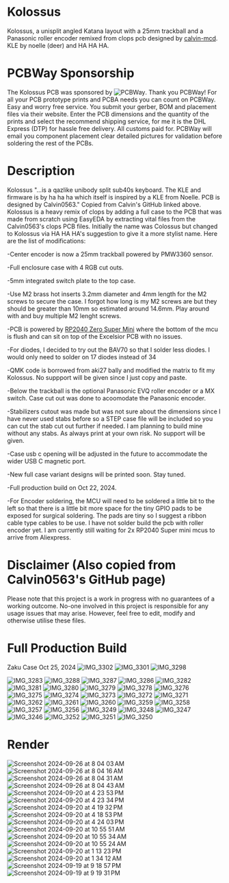 # Kolossus
Kolossus, a unisplit angled Katana layout with a 25mm trackball and a Panasonic roller encoder remixed from clops pcb designed by [calvin-mcd](https://github.com/calvin-mcd/clops). KLE by noelle (deer) and HA HA HA.

# PCBWay Sponsorship
The Kolossus PCB was sponsored by ![PCBWay](https://github.com/user-attachments/assets/82c17f69-5ef3-4789-b983-2240ba9ae99a). Thank you PCBWay! For all your PCB prototype prints and PCBA needs you can count on PCBWay. Easy and worry free service. You submit your gerber, BOM and placement files via their website. Enter the PCB dimensions and the quantity of the prints and select the recommend shipping service, for me it is the DHL Express (DTP) for hassle free delivery.  All customs paid for. PCBWay will email you component placement clear detailed pictures for validation before soldering the rest of the PCBs.

# Description
Kolossus "...is a qazlike unibody split sub40s keyboard. The KLE and firmware is by ha ha ha which itself is inspired by a KLE from Noelle. PCB is designed by Calvin0563." Copied from Calvin's GitHub linked above. 
Kolossus is a heavy remix of clops by adding a full case to the PCB that was made from scratch using EasyEDA by extracting vital files from the Calvin0563's clops PCB files. Initially the name was Colossus but changed to Kolossus via HA HA HA's suggestion to give it a more stylist name.
Here are the list of modifications:

-Center encoder is now a 25mm trackball powered by PMW3360 sensor.

-Full enclosure case with 4 RGB cut outs.

-5mm integrated switch plate to the top case.

-Use M2 brass hot inserts 3.2mm diameter and 4mm length for the M2 screws to secure the case. I forgot how long is my M2 screws are but they should be greater than 10mm so estimated around 14.6mm. Play around with and buy multiple M2 lenght screws.

-PCB is powered by [RP2040 Zero Super Mini](https://www.aliexpress.com/item/1005007292787135.html?spm=a2g0o.order_list.order_list_main.11.46301802CibF9u) where the bottom of the mcu is flush and can sit on top of the Excelsior PCB with no issues.

-For diodes, I decided to try out the BAV70 so that I solder less diodes. I would only need to solder on 17 diodes instead of 34

-QMK code is borrowed from aki27 bally and modified the matrix to fit my Kolossus. No suppport will be given since I just copy and paste.

-Below the trackball is the optional Panasonic EVQ roller encoder or a MX switch. Case cut out was done to acoomodate the Panasonic encoder.

-Stabilizers cutout was made but was not sure about the dimensions since I have never used stabs before so a STEP case file will be included so you can cut the stab cut out further if needed. I am planning to build mine without any stabs. As always print at your own risk. No support will be given.

-Case usb c opening will be adjusted in the future to accommodate the wider USB C magnetic port.

-New full case variant designs will be printed soon. Stay tuned.

-Full production build on Oct 22, 2024.

-For Encoder soldering, the MCU will need to be soldered a little bit to the left so that there is a little bit more space for the tiny GPIO pads to be exposed for surgical soldering. The pads are tiny so I suggest a ribbon cable type cables to be use. I have not solder build the pcb with roller encoder yet. I am currently still waiting for 2x RP2040 Super mini mcus to arrive from Aliexpress.

# Disclaimer (Also copied from Calvin0563's GitHub page)

Please note that this project is a work in progress with no guarantees of a working outcome. No-one involved in this project is responsible for any usage issues that may arise. However, feel free to edit, modify and otherwise utilise these files.

# Full Production Build

Zaku Case Oct 25, 2024
![IMG_3302](https://github.com/user-attachments/assets/0c1c5401-5f9c-49b8-9815-b108e9138a87)
![IMG_3301](https://github.com/user-attachments/assets/6d5d1873-649e-4ed1-9888-ae11212a8626)
![IMG_3298](https://github.com/user-attachments/assets/eb3bdd59-c924-4e5b-bb42-9405790eefa4)

![IMG_3283](https://github.com/user-attachments/assets/3be696b9-bb7d-40f8-96e7-5dc84e3f6a7e)
![IMG_3288](https://github.com/user-attachments/assets/78abf4ae-5e4e-4c46-be71-286528e8b317)
![IMG_3287](https://github.com/user-attachments/assets/6e5900a5-a889-4af5-9cb0-5b8d3b9116c3)
![IMG_3286](https://github.com/user-attachments/assets/104d5df0-f0b0-4753-805d-cb4869411ab2)
![IMG_3282](https://github.com/user-attachments/assets/806d52be-7d97-47f5-8774-409f689d8fdd)
![IMG_3281](https://github.com/user-attachments/assets/3fd039f1-9d1e-4d6b-950c-bd304288762d)
![IMG_3280](https://github.com/user-attachments/assets/73e5aea5-ff6a-437b-81bf-cb1e72c92992)
![IMG_3279](https://github.com/user-attachments/assets/693ed9c2-74b1-4997-be5f-45229ae0b119)
![IMG_3278](https://github.com/user-attachments/assets/2e98fa68-82f6-4c3a-9291-2229addc862f)
![IMG_3276](https://github.com/user-attachments/assets/5df39593-bca7-4796-a2e1-d424a1bbe3cb)
![IMG_3275](https://github.com/user-attachments/assets/6dbc614c-f5f5-46d3-a7a1-8da27c97f580)
![IMG_3274](https://github.com/user-attachments/assets/2d97fc04-2dca-4435-aa81-4c9a1c6440f9)
![IMG_3273](https://github.com/user-attachments/assets/c027ec71-1175-4a85-adc2-ad134f2ec437)
![IMG_3272](https://github.com/user-attachments/assets/60196f04-d786-42a7-a3f1-38aba194dba2)
![IMG_3271](https://github.com/user-attachments/assets/d5542efb-9f8e-436e-8d28-3aac3ffd7739)
![IMG_3262](https://github.com/user-attachments/assets/3b112dba-d578-40dd-b02c-b05f65bfff65)
![IMG_3261](https://github.com/user-attachments/assets/f94ccb80-a357-44f8-bf01-ca7f09a836b5)
![IMG_3260](https://github.com/user-attachments/assets/16fbd354-9b1e-48a3-b5a0-28e2c9eb3e9a)
![IMG_3259](https://github.com/user-attachments/assets/dc117e9e-7233-47c5-86fa-a490f610a728)
![IMG_3258](https://github.com/user-attachments/assets/e8259cd6-9102-471a-8ef2-7b4c04785153)
![IMG_3257](https://github.com/user-attachments/assets/8790cc30-7a2c-4515-88c7-b51d4618e30b)
![IMG_3256](https://github.com/user-attachments/assets/1945b63c-dcb0-4a7c-b7fa-fcbe7d74c68d)
![IMG_3249](https://github.com/user-attachments/assets/ed447333-ef91-47b2-8749-d9cf46168b0f)
![IMG_3248](https://github.com/user-attachments/assets/1c051693-02d6-4aff-aeab-eda9e63afc56)
![IMG_3247](https://github.com/user-attachments/assets/0058cbf1-7aca-4dfe-86b7-7a9f50d4d573)
![IMG_3246](https://github.com/user-attachments/assets/3c933d22-055b-4361-8b6a-14fe9cbd09d4)
![IMG_3252](https://github.com/user-attachments/assets/2b23ef68-ef57-43e7-856e-d5813e7e4134)
![IMG_3251](https://github.com/user-attachments/assets/b0d8ec24-1efd-4a61-8be2-f80e039e2d97)
![IMG_3250](https://github.com/user-attachments/assets/4e005074-72ca-4f83-85eb-190772bd12b8)

# Render
![Screenshot 2024-09-26 at 8 04 03 AM](https://github.com/user-attachments/assets/ec9a115b-db2f-4f9d-aaca-1e2756ef8144)
![Screenshot 2024-09-26 at 8 04 16 AM](https://github.com/user-attachments/assets/a66406fb-8bb5-4d51-b947-68c3928154cf)
![Screenshot 2024-09-26 at 8 04 31 AM](https://github.com/user-attachments/assets/b12fa8b9-c00d-4159-8198-a1d57cd70bc3)
![Screenshot 2024-09-26 at 8 04 43 AM](https://github.com/user-attachments/assets/b26e6164-c2a6-4206-9b74-686d91a84068)
![Screenshot 2024-09-20 at 4 23 53 PM](https://github.com/user-attachments/assets/885f3d1f-4e60-45b8-9c4d-4102d6f56934)
![Screenshot 2024-09-20 at 4 23 34 PM](https://github.com/user-attachments/assets/66ec3739-0fcd-4242-8f99-9efc096cbd50)
![Screenshot 2024-09-20 at 4 19 32 PM](https://github.com/user-attachments/assets/8ad193bf-0be0-4417-a7e1-6aa376014497)
![Screenshot 2024-09-20 at 4 18 53 PM](https://github.com/user-attachments/assets/fdf5051f-7a88-42b9-a33c-4a7afa523c7c)
![Screenshot 2024-09-20 at 4 24 03 PM](https://github.com/user-attachments/assets/13861782-6918-46dc-8afe-3d4bab1e12d7)
![Screenshot 2024-09-20 at 10 55 51 AM](https://github.com/user-attachments/assets/f3c19e19-df7e-4781-992a-0562fea57d62)
![Screenshot 2024-09-20 at 10 55 34 AM](https://github.com/user-attachments/assets/b39d9842-5438-4a45-beaf-51534ed828f2)
![Screenshot 2024-09-20 at 10 55 24 AM](https://github.com/user-attachments/assets/60d1f5ef-b335-486c-8c3c-ea18dfa9211a)
![Screenshot 2024-09-20 at 1 13 23 PM](https://github.com/user-attachments/assets/4ae10bff-4a1a-4c67-b848-74d610c482b9)
![Screenshot 2024-09-20 at 1 34 12 AM](https://github.com/user-attachments/assets/e85a7f86-9a11-4ed2-a616-1b1eb7451701)
![Screenshot 2024-09-19 at 9 18 57 PM](https://github.com/user-attachments/assets/3dbb3735-79c6-433b-84cb-c371d4bd6e93)
![Screenshot 2024-09-19 at 9 19 31 PM](https://github.com/user-attachments/assets/f5515c14-5962-40bd-bf02-358b85a50d98)
